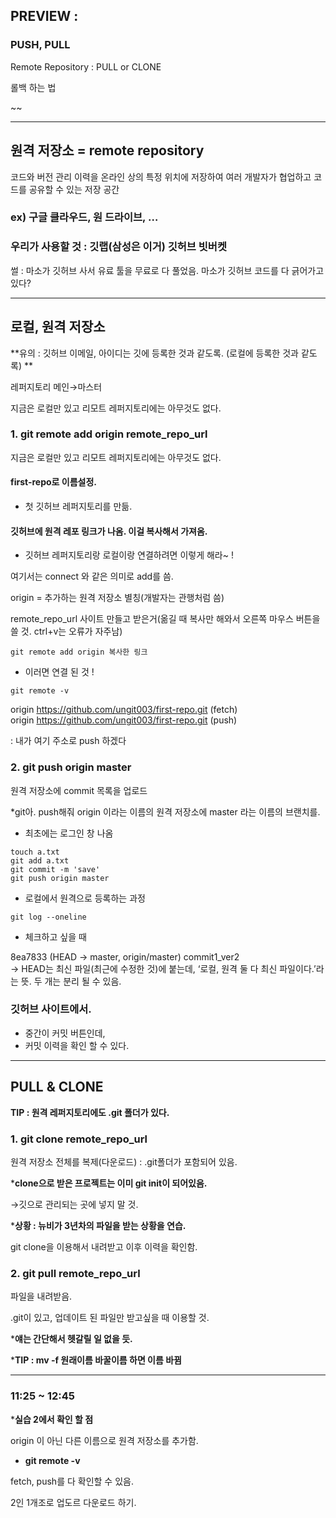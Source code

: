 ## PREVIEW :

### PUSH, PULL

Remote Repository : PULL or CLONE

롤백 하는 법

~~

---

## 원격 저장소 = remote repository

코드와 버전 관리 이력을 온라인 상의 특정 위치에 저장하여 여러 개발자가 협업하고 코드를 공유할 수 있는 저장 공간

### ex) 구글 클라우드, 원 드라이브, …

### 우리가 사용할 것 :  깃랩(삼성은 이거) 깃허브 빗버켓

썰 : 마소가 깃허브 사서 유료 툴을 무료로 다 풀었음. 마소가 깃허브 코드를 다 긁어가고 있다?

---

## 로컬, 원격 저장소

**유의 : 깃허브 이메일, 아이디는 깃에 등록한 것과 같도록. (로컬에 등록한 것과 같도록) **

레퍼지토리 메인→마스터

지금은 로컬만 있고  리모트 레퍼지토리에는 아무것도 없다.

### **1. git remote add origin remote_repo_url**

지금은 로컬만 있고  리모트 레퍼지토리에는 아무것도 없다.

#### first-repo로 이름설정.

- 첫 깃허브 레퍼지토리를 만듦.

#### 깃허브에 원격 레포 링크가 나옴. 이걸 복사해서 가져옴.

- 깃허브 레퍼지토리랑 로컬이랑 연결하려면 이렇게 해라~ !

여기서는 connect 와 같은 의미로 add를 씀.

origin = 추가하는 원격 저장소 별칭(개발자는 관행처럼 씀)

remote_repo_url 사이트 만들고 받은거(옮길 때 복사만 해와서 오른쪽 마우스 버튼을 쓸 것. ctrl+v는 오류가 자주남)

```
git remote add origin 복사한 링크
```
- 이러면 연결 된 것 !
```
git remote -v
```
origin  https://github.com/ungit003/first-repo.git (fetch)\
origin  https://github.com/ungit003/first-repo.git (push)

 : 내가 여기 주소로 push 하겠다

### **2. git push origin master**

원격 저장소에 commit 목록을 업로드

*git아. push해줘 origin 이라는 이름의 원격 저장소에 master 라는 이름의 브랜치를.

- 최초에는 로그인 창 나옴
```
touch a.txt
git add a.txt
git commit -m 'save'
git push origin master
```
- 로컬에서 원격으로 등록하는 과정
```
git log --oneline
```
- 체크하고 싶을 때

8ea7833 (HEAD -> master, origin/master) commit1_ver2\
→ HEAD는 최신 파일(최근에 수정한 것)에 붙는데, ‘로컬, 원격 둘 다 최신 파일이다.’라는 뜻. 두 개는 분리 될 수 있음.

### 깃허브 사이트에서.
- 중간이 커밋 버튼인데,
- 커밋 이력을 확인 할 수 있다.

---

## PULL & CLONE

**TIP : 원격 레퍼지토리에도 .git 폴더가 있다.**

### 1. git clone remote_repo_url

원격 저장소 전체를 복제(다운로드) : .git폴더가 포함되어 있음.

***clone으로 받은 프로젝트는 이미 git init이 되어있음.**

→깃으로 관리되는 곳에 넣지 말 것.

***상황 : 뉴비가 3년차의 파일을 받는 상황을 연습.**

git clone을 이용해서 내려받고 이후 이력을 확인함.

### 2. git pull remote_repo_url

파일을 내려받음.

.git이 있고, 업데이트 된 파일만 받고싶을 때 이용할 것.

***얘는 간단해서 헷갈릴 일 없을 듯.**

***TIP : mv -f 원래이름 바꿀이름 하면 이름 바뀜**

---

### 11:25 ~ 12:45

***실습 2에서 확인 할 점**

origin 이 아닌 다른 이름으로 원격 저장소를 추가함.

- **git remote -v**

fetch, push를 다 확인할 수 있음.

2인 1개조로 업도르 다운로드 하기.